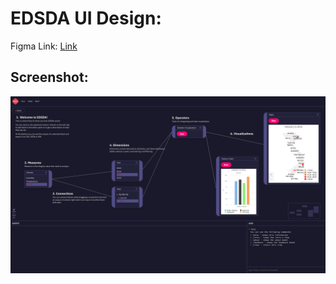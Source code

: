 # EDSDA UI Design:

Figma Link: [Link](https://www.figma.com/file/zTQJXv6HdxFLHDVznar2ms/EDSDA-Design)

## Screenshot:

<img src="./screenshot.png" alt="screenshot" width="1280" />
